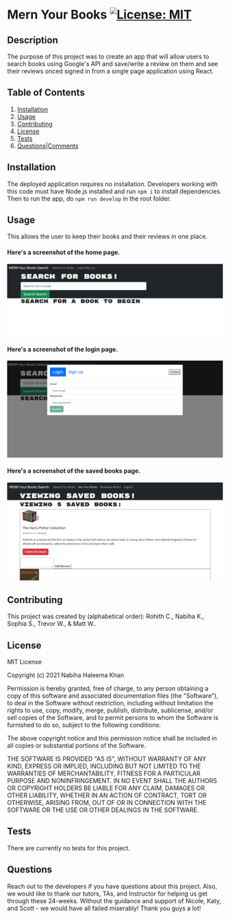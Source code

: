 # Mern Your Books [![License: MIT](https://img.shields.io/badge/License-MIT-yellow.svg)](https://opensource.org/licenses/MIT)

## Description

The purpose of this project was to create an app that will allow users to search books using Google's API and save/write a review on them and see their reviews onced signed in from a single page application using React.

## Table of Contents

1. [Installation](#Installation)
2. [Usage](#Usage)
3. [Contributing](#Contributing)
4. [License](#License)
5. [Tests](#Tests)
6. [Questions|Comments](#Questions|Comments)

## Installation

The deployed application requires no installation. Developers working with this code must have Node.js installed and run `npm i` to install dependencies. Then to run the app, do `npm run develop` in the root folder.

## Usage

This allows the user to keep their books and their reviews in one place.

#### Here's a screenshot of the home page.

![Here's a screenshot of the answer alerts.](./images/screenshot_indexPage.png)

#### Here's a screenshot of the login page.

![Here's a screenshot of the answer alerts.](./images/screenshot_login.png)

#### Here's a screenshot of the saved books page.

![Here's a screenshot of the answer alerts.](./images/screenshot_savedBooks.png)

## Contributing

This project was created by (alphabetical order): Rohith C., Nabiha K., Sophia S., Trevor W., & Matt W..

## License

MIT License

Copyright (c) 2021 Nabiha Haleema Khan

Permission is hereby granted, free of charge, to any person obtaining a copy
of this software and associated documentation files (the "Software"), to deal
in the Software without restriction, including without limitation the rights
to use, copy, modify, merge, publish, distribute, sublicense, and/or sell
copies of the Software, and to permit persons to whom the Software is
furnished to do so, subject to the following conditions:

The above copyright notice and this permission notice shall be included in all
copies or substantial portions of the Software.

THE SOFTWARE IS PROVIDED "AS IS", WITHOUT WARRANTY OF ANY KIND, EXPRESS OR
IMPLIED, INCLUDING BUT NOT LIMITED TO THE WARRANTIES OF MERCHANTABILITY,
FITNESS FOR A PARTICULAR PURPOSE AND NONINFRINGEMENT. IN NO EVENT SHALL THE
AUTHORS OR COPYRIGHT HOLDERS BE LIABLE FOR ANY CLAIM, DAMAGES OR OTHER
LIABILITY, WHETHER IN AN ACTION OF CONTRACT, TORT OR OTHERWISE, ARISING FROM,
OUT OF OR IN CONNECTION WITH THE SOFTWARE OR THE USE OR OTHER DEALINGS IN THE
SOFTWARE.

## Tests

There are currently no tests for this project.

## Questions

Reach out to the developers if you have questions about this project. Also, we would like to thank our tutors, TAs, and Instructor for helping us get through these 24-weeks. Without the guidance and support of Nicole, Katy, and Scott - we would have all failed miserably! Thank you guys a lot!
